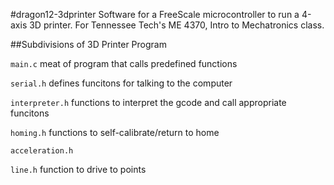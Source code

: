#dragon12-3dprinter
Software for a FreeScale microcontroller to run a 4-axis 3D printer. For Tennessee Tech's ME 4370, Intro to Mechatronics class.

##Subdivisions of 3D Printer Program

`main.c`  meat of program that calls predefined functions

`serial.h`  defines funcitons for talking to the computer

`interpreter.h`  functions to interpret the gcode and call appropriate funcitons

`homing.h`  functions to self-calibrate/return to home

`acceleration.h`

`line.h`  function to drive to points

